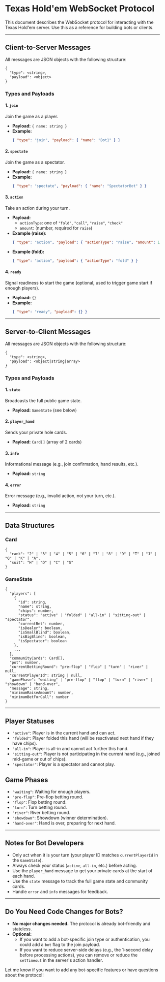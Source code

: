 # Texas Hold'em WebSocket Protocol

This document describes the WebSocket protocol for interacting with the Texas Hold'em server. Use this as a reference for building bots or clients.

---

## Client-to-Server Messages

All messages are JSON objects with the following structure:

```
{
  "type": <string>,
  "payload": <object>
}
```

### Types and Payloads

#### 1. `join`
Join the game as a player.
- **Payload:** `{ name: string }`
- **Example:**
  ```json
  { "type": "join", "payload": { "name": "Bot1" } }
  ```

#### 2. `spectate`
Join the game as a spectator.
- **Payload:** `{ name: string }`
- **Example:**
  ```json
  { "type": "spectate", "payload": { "name": "SpectatorBot" } }
  ```

#### 3. `action`
Take an action during your turn.
- **Payload:**
  - `actionType`: one of `"fold"`, `"call"`, `"raise"`, `"check"`
  - `amount`: (number, required for `raise`)
- **Example (raise):**
  ```json
  { "type": "action", "payload": { "actionType": "raise", "amount": 100 } }
  ```
- **Example (fold):**
  ```json
  { "type": "action", "payload": { "actionType": "fold" } }
  ```

#### 4. `ready`
Signal readiness to start the game (optional, used to trigger game start if enough players).
- **Payload:** `{}`
- **Example:**
  ```json
  { "type": "ready", "payload": {} }
  ```

---

## Server-to-Client Messages

All messages are JSON objects with the following structure:

```
{
  "type": <string>,
  "payload": <object|string|array>
}
```

### Types and Payloads

#### 1. `state`
Broadcasts the full public game state.
- **Payload:** `GameState` (see below)

#### 2. `player_hand`
Sends your private hole cards.
- **Payload:** `Card[]` (array of 2 cards)

#### 3. `info`
Informational message (e.g., join confirmation, hand results, etc.).
- **Payload:** `string`

#### 4. `error`
Error message (e.g., invalid action, not your turn, etc.).
- **Payload:** `string`

---

## Data Structures

### Card
```
{
  "rank": "2" | "3" | "4" | "5" | "6" | "7" | "8" | "9" | "T" | "J" | "Q" | "K" | "A",
  "suit": "H" | "D" | "C" | "S"
}
```

### GameState
```
{
  "players": [
    {
      "id": string,
      "name": string,
      "chips": number,
      "status": "active" | "folded" | "all-in" | "sitting-out" | "spectator",
      "currentBet": number,
      "isDealer": boolean,
      "isSmallBlind": boolean,
      "isBigBlind": boolean,
      "isSpectator": boolean
    },
    ...
  ],
  "communityCards": Card[],
  "pot": number,
  "currentBettingRound": "pre-flop" | "flop" | "turn" | "river" | null,
  "currentPlayerId": string | null,
  "gamePhase": "waiting" | "pre-flop" | "flop" | "turn" | "river" | "showdown" | "hand-over",
  "message": string,
  "minimumRaiseAmount": number,
  "minimumBetForCall": number
}
```

---

## Player Statuses
- `"active"`: Player is in the current hand and can act.
- `"folded"`: Player folded this hand (will be reactivated next hand if they have chips).
- `"all-in"`: Player is all-in and cannot act further this hand.
- `"sitting-out"`: Player is not participating in the current hand (e.g., joined mid-game or out of chips).
- `"spectator"`: Player is a spectator and cannot play.

## Game Phases
- `"waiting"`: Waiting for enough players.
- `"pre-flop"`: Pre-flop betting round.
- `"flop"`: Flop betting round.
- `"turn"`: Turn betting round.
- `"river"`: River betting round.
- `"showdown"`: Showdown (winner determination).
- `"hand-over"`: Hand is over, preparing for next hand.

---

## Notes for Bot Developers
- Only act when it is your turn (your player ID matches `currentPlayerId` in the `GameState`).
- Always check your status (`active`, `all-in`, etc.) before acting.
- Use the `player_hand` message to get your private cards at the start of each hand.
- Use the `state` message to track the full game state and community cards.
- Handle `error` and `info` messages for feedback.

---

## Do You Need Code Changes for Bots?
- **No major changes needed.** The protocol is already bot-friendly and stateless.
- **Optional:**
  - If you want to add a bot-specific join type or authentication, you could add a `bot` flag to the join payload.
  - If you want to reduce server-side delays (e.g., the 1-second delay before processing actions), you can remove or reduce the `setTimeout` in the server's action handler.

Let me know if you want to add any bot-specific features or have questions about the protocol! 